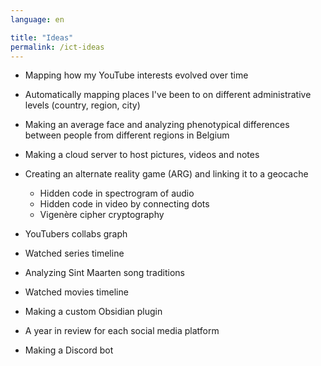 ```yaml
---
language: en

title: "Ideas"
permalink: /ict-ideas
---
```


- Mapping how my YouTube interests evolved over time
- Automatically mapping places I've been to on different administrative levels (country, region, city)
- Making an average face and analyzing phenotypical differences between people from different regions in Belgium
- Making a cloud server to host pictures, videos and notes
- Creating an alternate reality game (ARG) and linking it to a geocache
  - Hidden code in spectrogram of audio
  - Hidden code in video by connecting dots
  - Vigenère cipher cryptography

- YouTubers collabs graph
- Watched series timeline
- Analyzing Sint Maarten song traditions
- Watched movies timeline
- Making a custom Obsidian plugin
- A year in review for each social media platform
- Making a Discord bot

